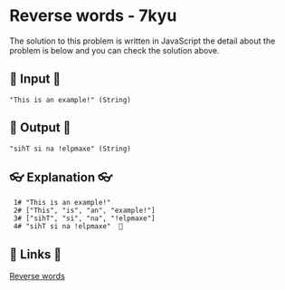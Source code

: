 # Reverse words - 7kyu

The solution to this problem is written in JavaScript the detail about the problem is below and you can check the solution above.

## 🥚 Input 🥚

```
"This is an example!" (String)
```

## 🐣 Output 🐣

```
"sihT si na !elpmaxe" (String)
```

## 👓 Explanation 👓

```
 1# "This is an example!"
 2# ["This", "is", "an", "example!"]
 3# ["sihT", "si", "na", "!elpmaxe"]
 4# "sihT si na !elpmaxe"  🎉
```

## 🔗 Links 🔗

[Reverse words](https://www.codewars.com/kata/5259b20d6021e9e14c0010d4)
